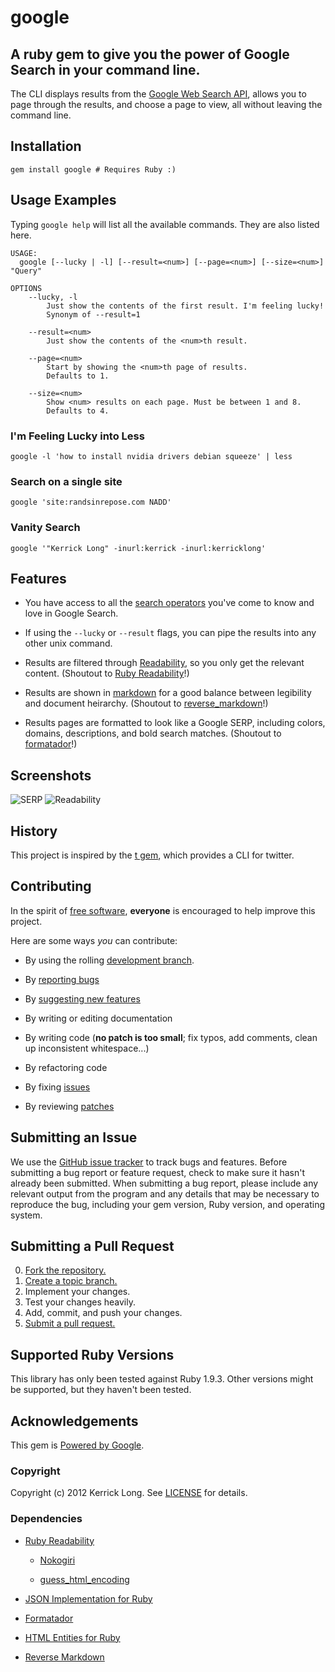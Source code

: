 google
======

## A ruby gem to give you the power of Google Search in your command line.

The CLI displays results from the [Google Web Search API](https://developers.google.com/web-search/), allows you to page through the results, and choose a page to view, all without leaving the command line.

## Installation

    gem install google # Requires Ruby :)

## Usage Examples

Typing `google help` will list all the available commands. They are also listed here.

    USAGE:
      google [--lucky | -l] [--result=<num>] [--page=<num>] [--size=<num>] "Query"

    OPTIONS
        --lucky, -l
            Just show the contents of the first result. I'm feeling lucky!
            Synonym of --result=1

        --result=<num>
            Just show the contents of the <num>th result.

        --page=<num>
            Start by showing the <num>th page of results.
            Defaults to 1.

        --size=<num>
            Show <num> results on each page. Must be between 1 and 8.
            Defaults to 4.

### I'm Feeling Lucky into Less

    google -l 'how to install nvidia drivers debian squeeze' | less

### Search on a single site

    google 'site:randsinrepose.com NADD'

### Vanity Search

    google '"Kerrick Long" -inurl:kerrick -inurl:kerricklong'

## Features

* You have access to all the [search operators](http://support.google.com/websearch/bin/answer.py?hl=en&answer=136861) you've come to know and love in Google Search.

* If using the `--lucky` or `--result` flags, you can pipe the results into any other unix command.

* Results are filtered through [Readability](http://www.readability.com/), so you only get the relevant content. (Shoutout to [Ruby Readability](https://github.com/iterationlabs/ruby-readability)!)

* Results are shown in [markdown](http://daringfireball.net/projects/markdown/) for a good balance between legibility and document heirarchy. (Shoutout to [reverse_markdown](https://github.com/xijo/reverse_markdown)!)

* Results pages are formatted to look like a Google SERP, including colors, domains, descriptions, and bold search matches. (Shoutout to [formatador](https://github.com/geemus/formatador)!)

## Screenshots

![SERP](https://github.com/Kerrick/google/raw/master/screenshots/serp.png)
![Readability](https://github.com/Kerrick/google/raw/master/screenshots/readability.png)

## History

This project is inspired by the [t gem](https://github.com/sferik/t), which provides a CLI for twitter.

## Contributing

In the spirit of [free software](http://www.gnu.org/philosophy/free-sw.html), **everyone** is encouraged to help improve this project.

Here are some ways _you_ can contribute:

* By using the rolling [development branch](https://github.com/Kerrick/google/tree/develop).

* By [reporting bugs][issues]

* By [suggesting new features][issues]

* By writing or editing documentation

* By writing code (**no patch is too small**; fix typos, add comments, clean up inconsistent whitespace...)

* By refactoring code

* By fixing [issues][issues]

* By reviewing [patches][pulls]

[issues]: https://github.com/Kerrick/google/issues
[pulls]: https://github.com/Kerrick/google/pulls


## Submitting an Issue

We use the [GitHub issue tracker][issues] to track bugs and features. Before submitting a bug report or feature request, check to make sure it hasn't already been submitted. When submitting a bug report, please include any relevant output from the program and any details that may be necessary to reproduce the bug, including your gem version, Ruby version, and operating system.

## Submitting a Pull Request

0. [Fork the repository.][fork]
0. [Create a topic branch.][branch]
0. Implement your changes.
0. Test your changes heavily.
0. Add, commit, and push your changes.
0. [Submit a pull request.][pr]

[fork]: http://help.github.com/fork-a-repo/
[branch]: http://learn.github.com/p/branching.html
[pr]: http://help.github.com/send-pull-requests/

## Supported Ruby Versions

This library has only been tested against Ruby 1.9.3. Other versions might be supported, but they haven't been tested.

## Acknowledgements

This gem is [Powered by Google](http://www.google.com).

### Copyright

Copyright (c) 2012 Kerrick Long. See [LICENSE](https://github.com/Kerrick/google/blob/master/LICENSE.md) for details.

### Dependencies

* [Ruby Readability](https://github.com/iterationlabs/ruby-readability)

    * [Nokogiri](http://nokogiri.org/)

    * [guess_html_encoding](https://github.com/iterationlabs/guess_html_encoding)

* [JSON Implementation for Ruby](http://flori.github.com/json/)

* [Formatador](https://github.com/geemus/formatador)

* [HTML Entities for Ruby](http://htmlentities.rubyforge.org/)

* [Reverse Markdown](https://github.com/xijo/reverse_markdown)
